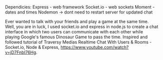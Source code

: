 Dependicies: 
Express - web framework
Socket.io - web sockets 
Moment - dates and times 
Nodemon -> dont need to restart server for updated chat 

Ever wanted to talk with your friends and play a game at the same time. Well, you are in luck, I used socket.io and express in node.js to create a chat interface in which two users can communicate with each other while playing Google's famous Dinosaur Game to pass the time. Inspired and followed tutorial of Traversy Medias Realtime Chat With Users & Rooms - Socket.io, Node & Express, https://www.youtube.com/watch?v=jD7FnbI76Hg. 
